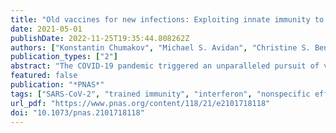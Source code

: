 ```yaml
---
title: "Old vaccines for new infections: Exploiting innate immunity to control COVID-19 and prevent future pandemics"
date: 2021-05-01
publishDate: 2022-11-25T19:35:44.808262Z
authors: ["Konstantin Chumakov", "Michael S. Avidan", "Christine S. Benn", "Stefano M. Bertozzi", "Lawrence Blatt", "Angela Y. Chang", "Dean T. Jamison", "Shabaana A. Khader", "Shyam Kottilil", "Mihai G. Netea", "Annie Sparrow", "Robert C. Gallo"]
publication_types: ["2"]
abstract: "The COVID-19 pandemic triggered an unparalleled pursuit of vaccines to induce specific adaptive immunity, based on virus-neutralizing antibodies and T cell responses. Although several vaccines have been developed just a year after SARS-CoV-2 emerged in late 2019, global deployment will take months or even years. Meanwhile, the virus continues to take a severe toll on human life and exact substantial economic costs. Innate immunity is fundamental to mammalian host defense capacity to combat infections. Innate immune responses, triggered by a family of pattern recognition receptors, induce interferons and other cytokines and activate both myeloid and lymphoid immune cells to provide protection against a wide range of pathogens. Epidemiological and biological evidence suggests that the live-attenuated vaccines (LAV) targeting tuberculosis, measles, and polio induce protective innate immunity by a newly described form of immunological memory termed “trained immunity.” An LAV designed to induce adaptive immunity targeting a particular pathogen may also induce innate immunity that mitigates other infectious diseases, including COVID-19, as well as future pandemic threats. Deployment of existing LAVs early in pandemics could complement the development of specific vaccines, bridging the protection gap until specific vaccines arrive. The broad protection induced by LAVs would not be compromised by potential antigenic drift (immune escape) that can render viruses resistant to specific vaccines. LAVs might offer an essential tool to “bend the pandemic curve,” averting the exhaustion of public health resources and preventing needless deaths and may also have therapeutic benefits if used for postexposure prophylaxis of disease."
featured: false
publication: "*PNAS*"
tags: ["SARS-CoV-2", "trained immunity", "interferon", "nonspecific effects of live vaccines"]
url_pdf: "https://www.pnas.org/content/118/21/e2101718118"
doi: "10.1073/pnas.2101718118"
---
```



